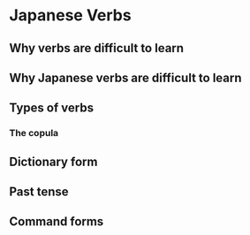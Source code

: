 # Japanese Verbs


## Why verbs are difficult to learn

## Why Japanese verbs are difficult to learn

## Types of verbs


### The copula



## Dictionary form



## Past tense


## Command forms
